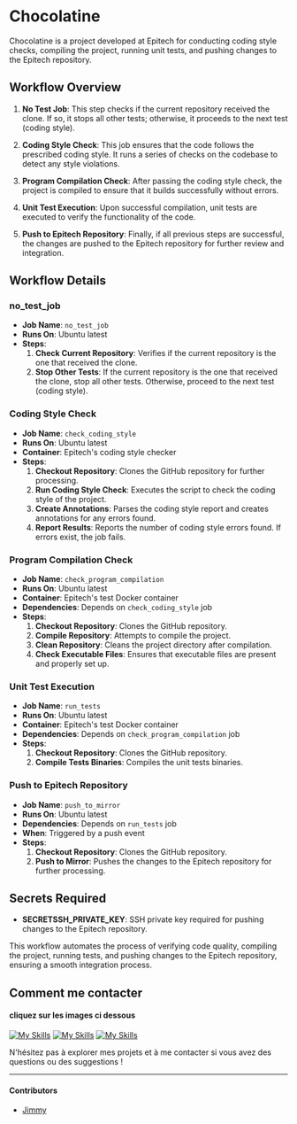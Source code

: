 # Chocolatine

Chocolatine is a project developed at Epitech for conducting coding style checks, compiling the project, running unit tests, and pushing changes to the Epitech repository.

## Workflow Overview

1. **No Test Job**: This step checks if the current repository received the clone. If so, it stops all other tests; otherwise, it proceeds to the next test (coding style).

2. **Coding Style Check**: This job ensures that the code follows the prescribed coding style. It runs a series of checks on the codebase to detect any style violations.

3. **Program Compilation Check**: After passing the coding style check, the project is compiled to ensure that it builds successfully without errors.

4. **Unit Test Execution**: Upon successful compilation, unit tests are executed to verify the functionality of the code.

5. **Push to Epitech Repository**: Finally, if all previous steps are successful, the changes are pushed to the Epitech repository for further review and integration.

## Workflow Details

### no_test_job

- **Job Name**: `no_test_job`
- **Runs On**: Ubuntu latest
- **Steps**:
  1. **Check Current Repository**: Verifies if the current repository is the one that received the clone.
  2. **Stop Other Tests**: If the current repository is the one that received the clone, stop all other tests. Otherwise, proceed to the next test (coding style).

### Coding Style Check

- **Job Name**: `check_coding_style`
- **Runs On**: Ubuntu latest
- **Container**: Epitech's coding style checker
- **Steps**:
    1. **Checkout Repository**: Clones the GitHub repository for further processing.
    2. **Run Coding Style Check**: Executes the script to check the coding style of the project.
    3. **Create Annotations**: Parses the coding style report and creates annotations for any errors found.
    4. **Report Results**: Reports the number of coding style errors found. If errors exist, the job fails.

### Program Compilation Check

- **Job Name**: `check_program_compilation`
- **Runs On**: Ubuntu latest
- **Container**: Epitech's test Docker container
- **Dependencies**: Depends on `check_coding_style` job
- **Steps**:
    1. **Checkout Repository**: Clones the GitHub repository.
    2. **Compile Repository**: Attempts to compile the project.
    3. **Clean Repository**: Cleans the project directory after compilation.
    4. **Check Executable Files**: Ensures that executable files are present and properly set up.

### Unit Test Execution

- **Job Name**: `run_tests`
- **Runs On**: Ubuntu latest
- **Container**: Epitech's test Docker container
- **Dependencies**: Depends on `check_program_compilation` job
- **Steps**:
    1. **Checkout Repository**: Clones the GitHub repository.
    2. **Compile Tests Binaries**: Compiles the unit tests binaries.

### Push to Epitech Repository

- **Job Name**: `push_to_mirror`
- **Runs On**: Ubuntu latest
- **Dependencies**: Depends on `run_tests` job
- **When**: Triggered by a push event
- **Steps**:
    1. **Checkout Repository**: Clones the GitHub repository.
    2. **Push to Mirror**: Pushes the changes to the Epitech repository for further processing.

## Secrets Required

- **SECRETSSH_PRIVATE_KEY**: SSH private key required for pushing changes to the Epitech repository.

This workflow automates the process of verifying code quality, compiling the project, running tests, and pushing changes to the Epitech repository, ensuring a smooth integration process.

## Comment me contacter
#### cliquez sur les images ci dessous
[![My Skills](https://skillicons.dev/icons?i=linkedin)](https://www.linkedin.com/in/jimmy-ramsamyna%C3%AFck-9b2144288/)
[![My Skills](https://skillicons.dev/icons?i=gmail)](mailto:jimmyramsamynaick@gmail.com)
[![My Skills](https://skillicons.dev/icons?i=twitter)](https://twitter.com/blackangel9708)

N'hésitez pas à explorer mes projets et à me contacter si vous avez des questions ou des suggestions !

---
#### Contributors
- [Jimmy](https://github.com/JimmyRamsamynaick)